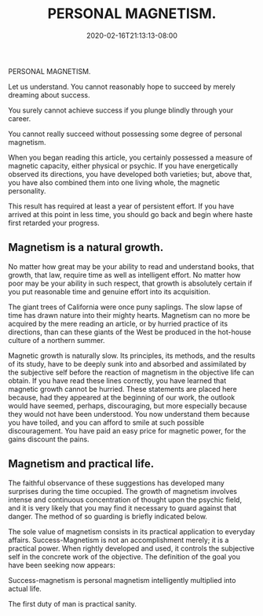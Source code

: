 ﻿---
title: "PERSONAL MAGNETISM."
date: 2020-02-16T21:13:13-08:00
description: "Self-Help Tips for Web Success"
featured_image: "/images/Self-Help.jpg"
tags: ["Self Help"]
---

PERSONAL MAGNETISM. 

Let us understand. You cannot reasonably hope to succeed by merely dreaming about success. 

You surely cannot achieve success if you plunge blindly through your career. 

You cannot really succeed without possessing some degree of personal magnetism. 

When you began reading this article, you certainly possessed a measure of magnetic capacity, either physical or psychic. If you have energetically observed its directions, you have developed both varieties; but, above that, you have also combined them into one living whole, the magnetic personality. 

This result has required at least a year of persistent effort. If you have arrived at this point in less time, you should go back and begin where haste first retarded your progress. 

Magnetism is a natural growth.
------------------------------ 

No matter how great may be your ability to read and understand books, that growth, that law, require time as well as intelligent effort. No matter how poor may be your ability in such respect, that growth is absolutely certain if you put reasonable time and genuine effort into its acquisition. 

The giant trees of California were once puny saplings. The slow lapse of time has drawn nature into their mighty hearts. Magnetism can no more be acquired by the mere reading an article, or by hurried practice of its directions, than can these giants of the West be produced in the hot-house culture of a northern summer. 

Magnetic growth is naturally slow. Its principles, its methods, and the results of its study, have to be deeply sunk into and absorbed and assimilated by the subjective self before the reaction of magnetism in the objective life can obtain.  If you have read  these lines correctly, you have learned that magnetic growth cannot be hurried.  These statements are placed here because, had they appeared at the beginning of our work, the outlook would have seemed, perhaps, discouraging, but more especially because they would not have been understood. You now understand them because you have toiled, and you can afford to smile at such possible discouragement. You have paid an easy price for magnetic power, for the gains discount the pains. 

Magnetism and practical life.
----------------------------- 

The faithful observance of these suggestions has developed many surprises during the time occupied. The growth of magnetism involves intense and continuous concentration of thought upon the psychic field, and it is very likely that you may find it necessary to guard against that danger. The method of so guarding is briefly indicated below. 

The sole value of magnetism consists in its practical application to everyday affairs. Success-Magnetism is not an accomplishment merely; it is a practical power. When rightly developed and used, it controls the subjective self in the concrete work of the objective. The definition of the goal you have been seeking now appears: 

Success-magnetism is personal magnetism intelligently multiplied into actual life. 

The first duty of man is practical sanity. 

 
